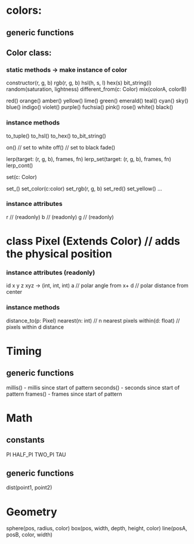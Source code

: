 # colors:

## generic functions


## Color class:
### static methods -> make instance of color 
constructor(r, g, b)
rgb(r, g, b)
hsl(h, s, l)
hex(s)
bit_string(i)
random(saturation, lightness)
different_from(c: Color)
mix(colorA, colorB)

red()
orange()
amber()
yellow()
lime()
green()
emerald()
teal()
cyan()
sky()
blue()
indigo()
violet()
purple()
fuchsia()
pink()
rose()
white()
black()

### instance methods

to_tuple()
to_hsl()
to_hex()
to_bit_string()


on() // set to white
off() // set to black
fade()

lerp(target: (r, g, b), frames, fn)
lerp_set(target: (r, g, b), frames, fn)
lerp_cont()

set(c: Color)

set_<same name as static methods>()
set_color(c:color)
set_rgb(r, g, b)
set_red()
set_yellow()
...

### instance attributes

r // (readonly)
b // (readonly)
g // (readonly)









# class Pixel (Extends Color) // adds the physical position

### instance attributes (readonly)
id
x
y
z
xyz -> (int, int, int)
a // polar angle from x+
d // polar distance from center

### instance methods

distance_to(p: Pixel)
nearest(n: int) // n nearest pixels
within(d: float) // pixels within d distance



# Timing

## generic functions

millis() - millis since start of pattern
seconds() - seconds since start of pattern
frames() - frames since start of pattern





# Math

## constants

PI
HALF_PI
TWO_PI
TAU

## generic functions

dist(point1, point2)





# Geometry

sphere(pos, radius, color)
box(pos, width, depth, height, color)
line(posA, posB, color, width)
